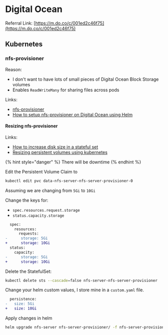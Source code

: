# Digital Ocean

Referral Link: [https://m.do.co/c/001ed2c46f75](https://m.do.co/c/001ed2c46f75)

## Kubernetes

### nfs-provisioner

Reason:

* I don't want to have lots of small pieces of Digital Ocean Block Storage volumes
* Enables `ReadWriteMany` for sharing files across pods

Links:

* [nfs-provisioner](https://github.com/kubernetes-incubator/external-storage/tree/master/nfs)
* [How to setup nfs-provisioner on Digital Ocean using Helm](https://www.digitalocean.com/community/tutorials/how-to-set-up-readwritemany-rwx-persistent-volumes-with-nfs-on-digitalocean-kubernetes)

#### Resizing nfs-provisioner

Links:

* [How to increase disk size in a stateful set](https://serverfault.com/questions/955293/how-to-increase-disk-size-in-a-stateful-set)
* [Resizing persistent volumes using kubernetes](https://kubernetes.io/blog/2018/07/12/resizing-persistent-volumes-using-kubernetes/)

{% hint style="danger" %}
There will be downtime
{% endhint %}

Edit the Persistent Volume Claim to 

```bash
kubectl edit pvc data-nfs-server-nfs-server-provisioner-0
```

Assuming we are changing from `5Gi` to `10Gi`

Change the keys for:

* `spec.resources.request.storage`
* `status.capacity.storage`

```diff
  spec:
    resources:
      requests:
-      storage: 5Gi
+      storage: 10Gi
  status:
    capacity:
-      storage: 5Gi
+      storage: 10Gi
```

Delete the StatefulSet:

```bash
kubectl delete sts --cascade=false nfs-server-nfs-server-provisioner
```

Change your helm custom values, I store mine in a `custom.yaml` file.

```diff
  persistence:
-   size: 5Gi
+   size: 10Gi
```

Apply changes in helm

```bash
helm upgrade nfs-server nfs-server-provisioner/ -f nfs-server-provisioner/custom.yaml
```


